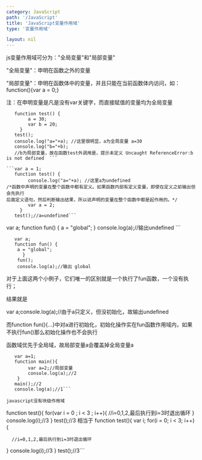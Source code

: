 ```yaml
---
category: JavaScript
path: '/JavaScript'
title: 'JavaScript变量作用域'
type: '变量作用域'

layout: nil
---
```


 
js变量作用域可分为："全局变量"和"局部变量"  

"全局变量"：申明在函数之外的变量  

"局部变量"：申明在函数体中的变量，并且只能在当前函数体内访问，如：function(){var a = 0;}  

注：在申明变量是凡是没有var关键字，而直接赋值的变量均为全局变量  


```
   function test() {  
        a = 30; 
        var b = 20;
     }
   test();
   console.log("a="+a); //这里很明显，a为全局变量 a=30
   console.log("b="+b);
   //b为局部变量，故在函数test外调用是，提示未定义 Uncaught ReferenceError:b is not defined  ```  

```var a = 1;
   function test() {  
        console.log("a="+a); //这里a为undefined
/*函数中声明的变量在整个函数中都有定义。如果函数内部有定义变量，即使在定义之前输出但会先执行
后面定义语句，然后判断输出结果，所以说声明的变量在整个函数中都是起作用的。*/
        var a = 2;
     }
   test();//a=undefined```

```
   var a; 
   function fun() { 
	a = "global";
      } console.log(a);//输出undefined ```

```
   var a; 
   function fun() { 
	a = "global"; 
      } 
	fun();
	console.log(a);//输出 global
```

对于上面这两个小例子，它们唯一的区别就是一个执行了fun函数，一个没有执行；

结果就是

var a;console.log(a);//由于a只定义，但没初始化，故输出undefined 

而function fun(){...}中对a进行初始化，初始化操作实在fun函数作用域内，如果不执行fun()那么初始化操作也不会执行

函数域优先于全局域，故局部变量a会覆盖掉全局变量a
```
   var a=1;
   function main(){
        var a=2;//局部变量
        console.log(a);//2
    } 
   main();//2
   console.log(a);//1```

javascript没有块级作用域  
```
   function test(){
	for(var i = 0 ; i < 3 ; i++){
            //i=0,1,2,最后执行到i=3时退出循环
	}
      console.log(i);//3
   }
   test();//3
相当于
  function test(){
  var i;
  for(i = 0; i < 3; i++){

      //i=0,1,2,最后执行到i=3时退出循环

   }
   console.log(i);//3
}
  test();//3```
